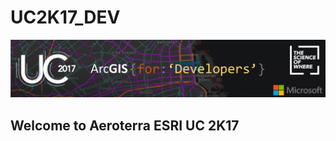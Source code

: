 # UC2K17_DEV
![Alt text](/banner.png?raw=true "Optional Title")
## Welcome to Aeroterra ESRI UC 2K17
